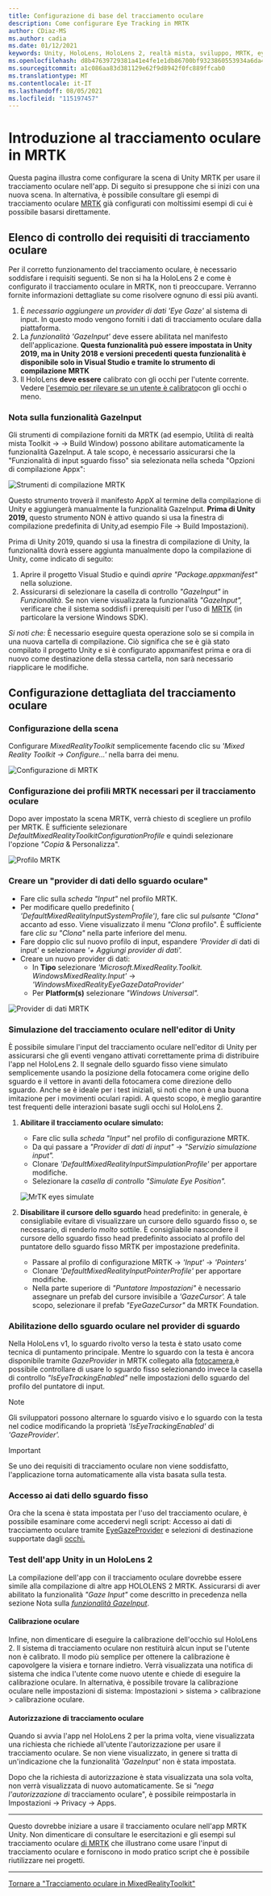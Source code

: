 ```yaml
---
title: Configurazione di base del tracciamento oculare
description: Come configurare Eye Tracking in MRTK
author: CDiaz-MS
ms.author: cadia
ms.date: 01/12/2021
keywords: Unity, HoloLens, HoloLens 2, realtà mista, sviluppo, MRTK, eye tracking,
ms.openlocfilehash: d8b47639729381a41e4fe1e1db86700bf9323860553934a6da4dfa4b15de49eb
ms.sourcegitcommit: a1c086aa83d381129e62f9d8942f0fc889ffcab0
ms.translationtype: MT
ms.contentlocale: it-IT
ms.lasthandoff: 08/05/2021
ms.locfileid: "115197457"
---
```

# <a name="getting-started-with-eye-tracking-in-mrtk"></a>Introduzione al tracciamento oculare in MRTK

Questa pagina illustra come configurare la scena di Unity MRTK per usare il tracciamento oculare nell'app.
Di seguito si presuppone che si inizi con una nuova scena.
In alternativa, è possibile consultare gli esempi di tracciamento oculare [MRTK](../../example-scenes/eye-tracking-examples-overview.md) già configurati con moltissimi esempi di cui è possibile basarsi direttamente.

## <a name="eye-tracking-requirements-checklist"></a>Elenco di controllo dei requisiti di tracciamento oculare

Per il corretto funzionamento del tracciamento oculare, è necessario soddisfare i requisiti seguenti.
Se non si ha la HoloLens 2 e come è configurato il tracciamento oculare in MRTK, non ti preoccupare.
Verranno fornite informazioni dettagliate su come risolvere ognuno di essi più avanti.

1. È _necessario aggiungere un provider di dati 'Eye Gaze'_ al sistema di input. In questo modo vengono forniti i dati di tracciamento oculare dalla piattaforma.
2. La _funzionalità 'GazeInput'_ deve essere abilitata nel manifesto dell'applicazione.
   **Questa funzionalità può essere impostata in Unity 2019, ma in Unity 2018 e versioni precedenti questa funzionalità è disponibile solo in Visual Studio e tramite lo strumento di compilazione MRTK**
3. Il HoloLens **deve essere** calibrato con gli occhi per l'utente corrente. Vedere [l'esempio per rilevare se un utente è calibrato](eye-tracking-is-user-calibrated.md)con gli occhi o meno.

### <a name="a-note-on-the-gazeinput-capability"></a>Nota sulla funzionalità GazeInput

Gli strumenti di compilazione forniti da MRTK (ad esempio, Utilità di realtà mista Toolkit -> -> Build Window) possono abilitare automaticamente la funzionalità GazeInput. A tale scopo, è necessario assicurarsi che la "Funzionalità di input sguardo fisso" sia selezionata nella scheda "Opzioni di compilazione Appx":

![Strumenti di compilazione MRTK](../../images/eye-tracking/mrtk_et_buildsetup.png)

Questo strumento troverà il manifesto AppX al termine della compilazione di Unity e aggiungerà manualmente la funzionalità GazeInput.
**Prima di Unity 2019,** questo strumento NON è attivo quando si usa la finestra di compilazione predefinita di Unity,ad esempio File -> Build Impostazioni).

Prima di Unity 2019, quando si usa la finestra di compilazione di Unity, la funzionalità dovrà essere aggiunta manualmente dopo la compilazione di Unity, come indicato di seguito:

1. Aprire il progetto Visual Studio e quindi _aprire "Package.appxmanifest"_ nella soluzione.
2. Assicurarsi di selezionare la casella di controllo _"GazeInput"_ in _Funzionalità_. Se non viene visualizzata la funzionalità _"GazeInput",_ verificare che il sistema soddisfi i prerequisiti per l'uso di [MRTK](/windows/mixed-reality/develop/install-the-tools) (in particolare la versione Windows SDK).

_Si noti che:_ È necessario eseguire questa operazione solo se si compila in una nuova cartella di compilazione.
Ciò significa che se è già stato compilato il progetto Unity e si è configurato appxmanifest prima e ora di nuovo come destinazione della stessa cartella, non sarà necessario riapplicare le modifiche.

## <a name="setting-up-eye-tracking-step-by-step"></a>Configurazione dettagliata del tracciamento oculare

### <a name="setting-up-the-scene"></a>Configurazione della scena

Configurare _MixedRealityToolkit_ semplicemente facendo clic su _'Mixed Reality Toolkit -> Configure...'_ nella barra dei menu.

![Configurazione di MRTK](../../images/eye-tracking/mrtk_setup_configure.jpg)

### <a name="setting-up-the-mrtk-profiles-required-for-eye-tracking"></a>Configurazione dei profili MRTK necessari per il tracciamento oculare

Dopo aver impostato la scena MRTK, verrà chiesto di scegliere un profilo per MRTK.
È sufficiente selezionare _DefaultMixedRealityToolkitConfigurationProfile_ e quindi selezionare l'opzione _"Copia_ & Personalizza".

![Profilo MRTK](../../images/eye-tracking/mrtk_setup_configprofile.jpg)

### <a name="create-an-eye-gaze-data-provider"></a>Creare un "provider di dati dello sguardo oculare"

- Fare clic sulla _scheda "Input"_ nel profilo MRTK.
- Per modificare quello predefinito ( _'DefaultMixedRealityInputSystemProfile'),_ fare clic sul _pulsante "Clona"_ accanto ad esso. Viene visualizzato il menu _"Clona_ profilo". È sufficiente fare _clic su "Clona"_ nella parte inferiore del menu.
- Fare doppio clic sul nuovo profilo di input, espandere _'Provider di_ dati di input' e selezionare _'+ Aggiungi provider di dati'._
- Creare un nuovo provider di dati:
  - In **Tipo** selezionare _'Microsoft.MixedReality.Toolkit. WindowsMixedReality.Input'_  ->  _'WindowsMixedRealityEyeGazeDataProvider'_
  - Per **Platform(s)** selezionare _"Windows Universal"._

![Provider di dati MRTK](../../images/eye-tracking/mrtk_setup_eyes_dataprovider.jpg)

### <a name="simulating-eye-tracking-in-the-unity-editor"></a>Simulazione del tracciamento oculare nell'editor di Unity

È possibile simulare l'input del tracciamento oculare nell'editor di Unity per assicurarsi che gli eventi vengano attivati correttamente prima di distribuire l'app nel HoloLens 2.
Il segnale dello sguardo fisso viene simulato semplicemente usando la posizione della fotocamera come origine dello sguardo e il vettore in avanti della fotocamera come direzione dello sguardo.
Anche se è ideale per i test iniziali, si noti che non è una buona imitazione per i movimenti oculari rapidi.
A questo scopo, è meglio garantire test frequenti delle interazioni basate sugli occhi sul HoloLens 2.

1. **Abilitare il tracciamento oculare simulato:**
    - Fare clic sulla _scheda "Input"_ nel profilo di configurazione MRTK.
    - Da qui passare a _"Provider di dati di input"_  ->  _"Servizio simulazione input"._
    - Clonare _'DefaultMixedRealityInputSimpulationProfile'_ per apportare modifiche.
    - Selezionare la _casella di controllo "Simulate Eye Position"._

    ![MrTK eyes simulate](../../images/eye-tracking/mrtk_setup_eyes_simulate.jpg)

2. **Disabilitare il cursore dello sguardo** head predefinito: in generale, è consigliabile evitare di visualizzare un cursore dello sguardo fisso o, se necessario, di renderlo _molto_ sottile.
È consigliabile nascondere il cursore dello sguardo fisso head predefinito associato al profilo del puntatore dello sguardo fisso MRTK per impostazione predefinita.
    - Passare al profilo di configurazione MRTK -> _'Input'_  ->  _'Pointers'_
    - Clonare _'DefaultMixedRealityInputPointerProfile'_ per apportare modifiche.
    - Nella parte superiore di _"Puntatore Impostazioni"_ è necessario assegnare un prefab del cursore invisibile a _'GazeCursor'._ A tale scopo, selezionare il prefab _"EyeGazeCursor"_ da MRTK Foundation.

### <a name="enabling-eye-based-gaze-in-the-gaze-provider"></a>Abilitazione dello sguardo oculare nel provider di sguardo

Nella HoloLens v1, lo sguardo rivolto verso la testa è stato usato come tecnica di puntamento principale.
Mentre lo sguardo con la testa è ancora disponibile tramite _GazeProvider_ in MRTK collegato alla [fotocamera,](https://docs.unity3d.com/ScriptReference/Camera.html)è possibile controllare di usare lo sguardo fisso selezionando invece la casella di controllo _"IsEyeTrackingEnabled"_ nelle impostazioni dello sguardo del profilo del puntatore di input.

>[!NOTE]
>Gli sviluppatori possono alternare lo sguardo visivo e lo sguardo con la testa nel codice modificando la proprietà _'IsEyeTrackingEnabled'_ di _'GazeProvider'._  

>[!IMPORTANT]
>Se uno dei requisiti di tracciamento oculare non viene soddisfatto, l'applicazione torna automaticamente alla vista basata sulla testa.

### <a name="accessing-eye-gaze-data"></a>Accesso ai dati dello sguardo fisso

Ora che la scena è stata impostata per l'uso del tracciamento oculare, è possibile esaminare come accedervi negli script: Accesso ai dati di tracciamento oculare tramite [EyeGazeProvider](eye-tracking-eye-gaze-provider.md) e selezioni di destinazione supportate dagli [occhi.](eye-tracking-target-selection.md)

### <a name="testing-your-unity-app-on-a-hololens-2"></a>Test dell'app Unity in un HoloLens 2

La compilazione dell'app con il tracciamento oculare dovrebbe essere simile alla compilazione di altre app HOLOLENS 2 MRTK. Assicurarsi di aver abilitato la funzionalità *"Gaze Input"* come descritto in precedenza nella sezione Nota sulla [*funzionalità GazeInput*](#a-note-on-the-gazeinput-capability).

#### <a name="eye-calibration"></a>Calibrazione oculare

Infine, non dimenticare di eseguire la calibrazione dell'occhio sul HoloLens 2.
Il sistema di tracciamento oculare non restituirà alcun input se l'utente non è calibrato.
Il modo più semplice per ottenere la calibrazione è capovolgere la visiera e tornare indietro.
Verrà visualizzata una notifica di sistema che indica l'utente come nuovo utente e chiede di eseguire la calibrazione oculare.
In alternativa, è possibile trovare la calibrazione oculare nelle impostazioni di sistema: Impostazioni > sistema > calibrazione > calibrazione oculare.

#### <a name="eye-tracking-permission"></a>Autorizzazione di tracciamento oculare

Quando si avvia l'app nel HoloLens 2 per la prima volta, viene visualizzata una richiesta che richiede all'utente l'autorizzazione per usare il tracciamento oculare.
Se non viene visualizzato, in genere si tratta di un'indicazione che la funzionalità _'GazeInput'_ non è stata impostata.

Dopo che la richiesta di autorizzazione è stata visualizzata una sola volta, non verrà visualizzata di nuovo automaticamente.
Se si _"nega l'autorizzazione di_ tracciamento oculare", è possibile reimpostarla in Impostazioni -> Privacy -> Apps.

---

Questo dovrebbe iniziare a usare il tracciamento oculare nell'app MRTK Unity.
Non dimenticare di consultare le esercitazioni e gli esempi sul tracciamento oculare [di MRTK](../../example-scenes/eye-tracking-examples-overview.md) che illustrano come usare l'input di tracciamento oculare e forniscono in modo pratico script che è possibile riutilizzare nei progetti.

---
[Tornare a "Tracciamento oculare in MixedRealityToolkit"](eye-tracking-main.md)